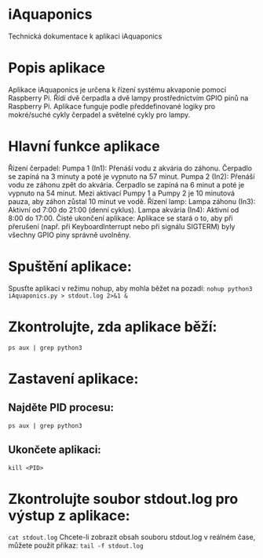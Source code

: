 # iAquaponics
Technická dokumentace k aplikaci iAquaponics
# Popis aplikace
Aplikace iAquaponics je určena k řízení systému akvaponie pomocí Raspberry Pi. Řídí dvě čerpadla a dvě lampy prostřednictvím GPIO pinů na Raspberry Pi. Aplikace funguje podle předdefinované logiky pro mokré/suché cykly čerpadel a světelné cykly pro lampy.

# Hlavní funkce aplikace
Řízení čerpadel:
Pumpa 1 (In1): Přenáší vodu z akvária do záhonu. Čerpadlo se zapíná na 3 minuty a poté je vypnuto na 57 minut.
Pumpa 2 (In2): Přenáší vodu ze záhonu zpět do akvária. Čerpadlo se zapíná na 6 minut a poté je vypnuto na 54 minut.
Mezi aktivací Pumpy 1 a Pumpy 2 je 10 minutová pauza, aby záhon zůstal 10 minut ve vodě.
Řízení lamp:
Lampa záhonu (In3): Aktivní od 7:00 do 21:00 (denní cyklus).
Lampa akvária (In4): Aktivní od 8:00 do 17:00.
Čisté ukončení aplikace:
Aplikace se stará o to, aby při přerušení (např. při KeyboardInterrupt nebo při signálu SIGTERM) byly všechny GPIO piny správně uvolněny.

# Spuštění aplikace:
Spusťte aplikaci v režimu nohup, aby mohla běžet na pozadí:
`nohup python3 iAquaponics.py > stdout.log 2>&1 &`
# Zkontrolujte, zda aplikace běží:
`ps aux | grep python3`
# Zastavení aplikace:
## Najděte PID procesu:
` ps aux | grep python3 `
## Ukončete aplikaci:
`kill <PID>`

# Zkontrolujte soubor stdout.log pro výstup z aplikace:
`cat stdout.log`
Chcete-li zobrazit obsah souboru stdout.log v reálném čase, můžete použít příkaz: 
`tail -f stdout.log`






